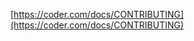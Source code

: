 <!-- markdownlint-disable MD041 -->
[https://coder.com/docs/CONTRIBUTING](https://coder.com/docs/CONTRIBUTING)
